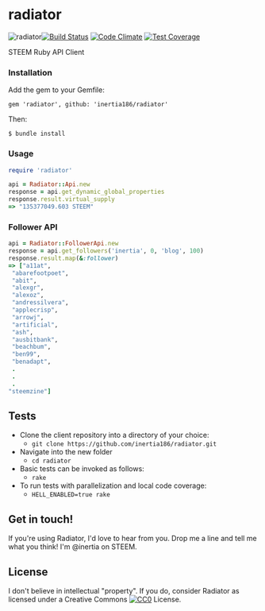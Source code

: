 # radiator

![radiator](https://www.steemimg.com/images/2016/08/19/RadiatorCoolingFan-54in-Webfdcb1.png)[![Build Status](https://travis-ci.org/inertia186/radiator.svg?branch=master)](https://travis-ci.org/inertia186/radiator) [![Code Climate](https://codeclimate.com/github/inertia186/radiator/badges/gpa.svg)](https://codeclimate.com/github/inertia186/radiator) [![Test Coverage](https://codeclimate.com/github/inertia186/radiator/badges/coverage.svg)](https://codeclimate.com/github/inertia186/radiator)

STEEM Ruby API Client

### Installation

Add the gem to your Gemfile:

    gem 'radiator', github: 'inertia186/radiator'
    
Then:

    $ bundle install

### Usage

```ruby
require 'radiator'

api = Radiator::Api.new
response = api.get_dynamic_global_properties
response.result.virtual_supply
=> "135377049.603 STEEM"
```

### Follower API

```ruby
api = Radiator::FollowerApi.new
response = api.get_followers('inertia', 0, 'blog', 100)
response.result.map(&:follower)
=> ["a11at",
 "abarefootpoet",
 "abit",
 "alexgr",
 "alexoz",
 "andressilvera",
 "applecrisp",
 "arrowj",
 "artificial",
 "ash",
 "ausbitbank",
 "beachbum",
 "ben99",
 "benadapt",
 .
 .
 .
"steemzine"]
```

## Tests

* Clone the client repository into a directory of your choice:
  * `git clone https://github.com/inertia186/radiator.git`
* Navigate into the new folder
  * `cd radiator`
* Basic tests can be invoked as follows:
  * `rake`
* To run tests with parallelization and local code coverage:
  * `HELL_ENABLED=true rake`

## Get in touch!

If you're using Radiator, I'd love to hear from you.  Drop me a line and tell me what you think!  I'm @inertia on STEEM.
  
## License

I don't believe in intellectual "property".  If you do, consider Radiator as licensed under a Creative Commons [![CC0](http://i.creativecommons.org/p/zero/1.0/80x15.png)](http://creativecommons.org/publicdomain/zero/1.0/) License.
